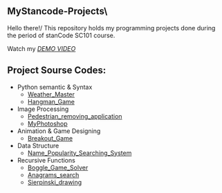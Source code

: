 ## MyStancode-Projects\
Hello there!/
This repository holds my programming projects done during the period of stanCode SC101 course.

Watch my *[DEMO VIDEO](https://drive.google.com/drive/folders/1BHrGv0szytG9rG50fECwLtI9RKyPdWuj?usp=sharing)*

## Project Sourse Codes:
- Python semantic & Syntax
  - [Weather_Master](https://github.com/Wang-Chong-Ming/MystanCode-Projects/blob/main/MystanCode-Projects/Weather_Master/weather_master.py)
  - [Hangman_Game](https://github.com/Wang-Chong-Ming/MystanCode-Projects/blob/main/MystanCode-Projects/Hangman_Game/hangman.py)
- Image Processing
  - [Pedestrian_removing_application](https://github.com/Wang-Chong-Ming/MystanCode-Projects/blob/main/MystanCode-Projects/Pedestrian_removing_application/stanCodoshop.py)
  - [MyPhotoshop](https://github.com/Wang-Chong-Ming/MystanCode-Projects/blob/main/MystanCode-Projects/MyPhotoshop/best_photoshop_award.py)
- Animation & Game Designing
  - [Breakout_Game](https://github.com/Wang-Chong-Ming/MystanCode-Projects/blob/main/MystanCode-Projects/Breakout_Game/breakout.py)
- Data Structure
  - [Name_Popularity_Searching_System](https://github.com/Wang-Chong-Ming/MystanCode-Projects/blob/main/MystanCode-Projects/Name_Popularity_Searching_System/babygraphics.py)
- Recursive Functions
  - [Boggle_Game_Solver](https://github.com/Wang-Chong-Ming/MystanCode-Projects/blob/main/MystanCode-Projects/Boggle_Game_Solver/boggle.py)
  - [Anagrams_search](https://github.com/Wang-Chong-Ming/MystanCode-Projects/blob/main/MystanCode-Projects/Anagrams_search/anagram.py)
  - [Sierpinski_drawing](https://github.com/Wang-Chong-Ming/MystanCode-Projects/blob/main/MystanCode-Projects/Sierpinski_drawing/sierpinski.py)
